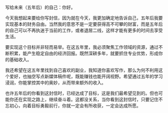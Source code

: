 写给未来（五年后）的自己：你好。

今天我想起来要给你写封信，因为就在今天，我更加确定地告诉自己，五年后我要实现基本的财务自由。当然我的意思不是一定要获得高不可攀的财富，而是五年后的自己可以不再执迷于当前的工作，或者退居二线，这样才能有更多的时间去享受生活。

要实现这个目标并非轻而易举。在这五年里，我必须聚焦工作领域的资源，通过不断积累，能产生稳定自由的经济回报。既然深耕多年，就要抓住专业优势，形成你的基础收入。

我还希望在这五年里找到自己喜欢的副业，我知道你喜欢写作，那么为何不利用这个爱好，也抽空写点新媒体稿件呢，既能赚钱也能开阔视野。希望通过五年的学习浸润，你能掌控其中的奥妙，从而带来额外的收入。

也许五年后的你看到这封信时，已经达成了目标，这是我们最希望见到的。但也可能你还在实现之路上，继续奋斗着。这都没关系，当你看到这封信时，只要记住不忘初心，向着目标勇毅前行，你就一定会有所收获，一定会达成所愿。